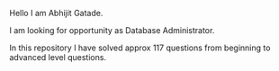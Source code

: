 Hello I am Abhijit Gatade.

I am looking for opportunity as Database Administrator.

In this repository I have solved approx 117 questions from beginning to advanced level questions.

